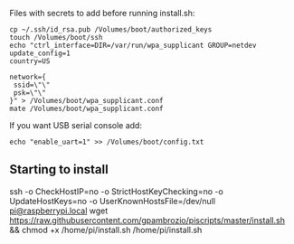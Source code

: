 Files with secrets to add before running install.sh:

```
cp ~/.ssh/id_rsa.pub /Volumes/boot/authorized_keys
touch /Volumes/boot/ssh
echo "ctrl_interface=DIR=/var/run/wpa_supplicant GROUP=netdev
update_config=1
country=US

network={
 ssid=\"\"
 psk=\"\"
}" > /Volumes/boot/wpa_supplicant.conf 
mate /Volumes/boot/wpa_supplicant.conf
```

If you want USB serial console add:

`echo "enable_uart=1" >> /Volumes/boot/config.txt`

## Starting to install

ssh -o CheckHostIP=no -o StrictHostKeyChecking=no -o UpdateHostKeys=no -o UserKnownHostsFile=/dev/null pi@raspberrypi.local
wget https://raw.githubusercontent.com/gpambrozio/piscripts/master/install.sh && chmod +x /home/pi/install.sh
/home/pi/install.sh <name>
